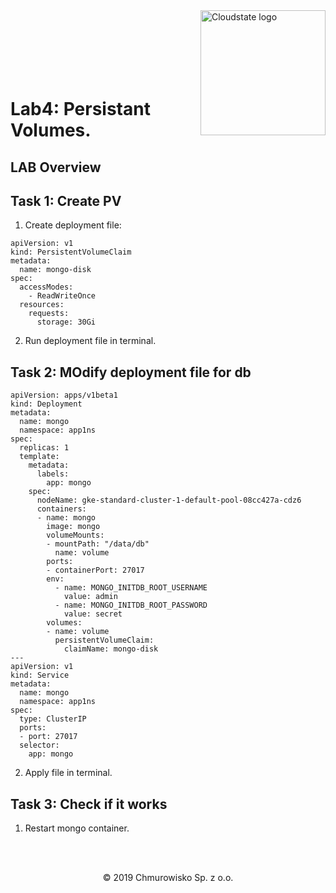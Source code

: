 <img src="https://avatars1.githubusercontent.com/u/47143554?s=400&u=7c55eeec6479b4ff59df7cad452501a41635b0e4&v=4" alt="Cloudstate logo" width="200" align="right">
<br><br>
<br><br>
<br><br>

# Lab4: Persistant Volumes.

## LAB Overview


## Task 1: Create PV

1. Create deployment file:
```
apiVersion: v1
kind: PersistentVolumeClaim
metadata:
  name: mongo-disk
spec:
  accessModes:
    - ReadWriteOnce
  resources:
    requests:
      storage: 30Gi
```
2. Run deployment file in terminal.


## Task 2: MOdify deployment file for db

```
apiVersion: apps/v1beta1 
kind: Deployment 
metadata: 
  name: mongo
  namespace: app1ns
spec: 
  replicas: 1 
  template: 
    metadata: 
      labels: 
        app: mongo 
    spec: 
      nodeName: gke-standard-cluster-1-default-pool-08cc427a-cdz6
      containers: 
      - name: mongo 
        image: mongo 
        volumeMounts:
        - mountPath: "/data/db"
          name: volume
        ports: 
        - containerPort: 27017 
        env:
          - name: MONGO_INITDB_ROOT_USERNAME
            value: admin
          - name: MONGO_INITDB_ROOT_PASSWORD
            value: secret
        volumes:
        - name: volume
          persistentVolumeClaim:
            claimName: mongo-disk
---
apiVersion: v1 
kind: Service 
metadata: 
  name: mongo 
  namespace: app1ns
spec: 
  type: ClusterIP 
  ports: 
  - port: 27017 
  selector: 
    app: mongo 
 ```
2. Apply file in terminal.

## Task 3: Check if it works
1. Restart mongo container.

<br><br>

<center><p>&copy; 2019 Chmurowisko Sp. z o.o.<p></center>
